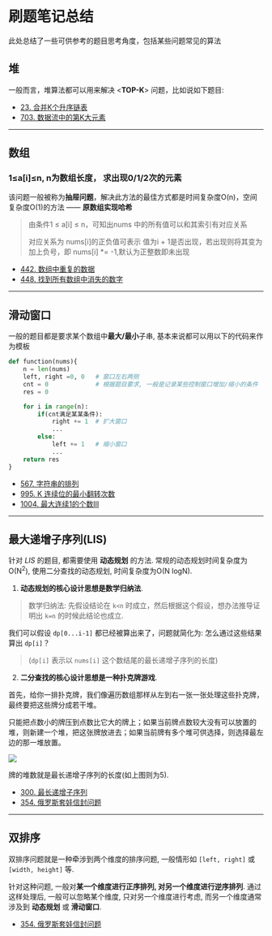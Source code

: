 # 刷题笔记总结
此处总结了一些可供参考的题目思考角度，包括某些问题常见的算法

## 堆

一般而言，堆算法都可以用来解决 <**TOP-K**> 问题，比如说如下题目:
* [23. 合并K个升序链表](./python/23.%20合并K个升序链表.md)
* [703. 数据流中的第K大元素](./python/703.%20数据流中的第K大元素.md)

---

## 数组

### 1≤a[i]≤n, n为数组长度， 求出现0/1/2次的元素

该问题一般被称为**抽屉问题**，解决此方法的最佳方式都是时间复杂度O(n)，空间复杂度O(1)的方法 —— **原数组实现哈希**

> 由条件1 ≤ a[i] ≤ n，可知出nums 中的所有值可以和其索引有对应关系
> 
> 对应关系为 nums[i]的正负值可表示 值为i + 1是否出现，若出现则将其变为加上负号，即 nums[i] *= -1,默认为正整数即未出现

* [442. 数组中重复的数据](./python/442.%20数组中重复的数据.md)
* [448. 找到所有数组中消失的数字](./python/448.%20找到所有数组中消失的数字.md)

---

## 滑动窗口

一般的题目都是要求某个数组中**最大/最小**子串, 基本来说都可以用以下的代码来作为模板

```py
def function(nums){
    n = len(nums)
    left, right =0, 0   # 窗口左右两侧
    cnt = 0             # 根据题目要求, 一般是记录某些控制窗口增加/缩小的条件
    res = 0

    for i in range(n):
        if(cnt满足某某条件):
            right += 1  # 扩大窗口
            ...
        else:
            left += 1   # 缩小窗口
            ...
    return res
}
```

* [567. 字符串的排列](./python/567.%20字符串的排列.md)
* [995. K 连续位的最小翻转次数](./python/995.%20K%20连续位的最小翻转次数.md)
* [1004. 最大连续1的个数III](./python/1004.%20最大连续1的个数III.md)

---

## 最大递增子序列(LIS)

针对 *LIS* 的题目, 都需要使用 **动态规划** 的方法. 常规的动态规划时间复杂度为O(N<sup>2</sup>), 使用二分查找的动态规划, 时间复杂度为O(N logN).

1. **动态规划的核心设计思想是数学归纳法**.

> 数学归纳法: 先假设结论在 `k<n` 时成立，然后根据这个假设，想办法推导证明出 `k=n` 的时候此结论也成立.

我们可以假设 `dp[0...i-1]` 都已经被算出来了，问题就简化为: 怎么通过这些结果算出 `dp[i]`？ 
> (`dp[i]` 表示以 `nums[i]` 这个数结尾的最长递增子序列的长度)

2. **二分查找的核心设计思想是一种扑克牌游戏**.

首先，给你一排扑克牌，我们像遍历数组那样从左到右一张一张处理这些扑克牌，最终要把这些牌分成若干堆。

只能把点数小的牌压到点数比它大的牌上；如果当前牌点数较大没有可以放置的堆，则新建一个堆，把这张牌放进去；如果当前牌有多个堆可供选择，则选择最左边的那一堆放置。

<img src="https://pic.leetcode-cn.com/8fa6beb86e462be7ee37e97ed1e5ac4980210a31e2fa43f39b0beea3e14609ef.jpeg">

牌的堆数就是最长递增子序列的长度(如上图则为5).

* [300. 最长递增子序列](./python/300.%20最长递增子序列.md)
* [354. 俄罗斯套娃信封问题](./python/354.%20俄罗斯套娃信封问题.md)

---

## 双排序

双排序问题就是一种牵涉到两个维度的排序问题, 一般情形如 `[left, right]` 或 `[width, height]` 等.

针对这种问题, 一般对**某一个维度进行正序排列, 对另一个维度进行逆序排列**. 通过这样处理后, 一般可以忽略某个维度, 只对另一个维度进行考虑, 而另一个维度通常涉及到 **动态规划** 或 **滑动窗口**.

* [354. 俄罗斯套娃信封问题](./python/354.%20俄罗斯套娃信封问题.md)